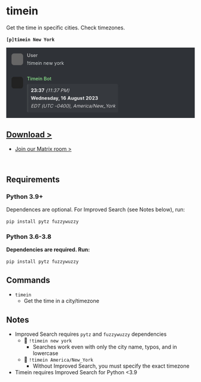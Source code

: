 # timein

Get the time in specific cities. Check timezones.

**`[p]timein New York`**

![preview.jpg](preview.jpg)

## [Download >](releases)

- [Join our Matrix room >](../../../#readme)

<br>


## Requirements

### Python 3.9+

Dependences are optional. For Improved Search (see Notes below), run:

`pip install pytz fuzzywuzzy`

### Python 3.6-3.8

**Dependencies are required. Run:**

`pip install pytz fuzzywuzzy`


## Commands

- `timein`
  - Get the time in a city/timezone


## Notes

- Improved Search requires `pytz` and `fuzzywuzzy` dependencies
  - 🔺 `!timein new york`
    - Searches work even with only the city name, typos, and in lowercase
  - 🔹 `!timein America/New_York`
    - Without Improved Search, you must specify the exact timezone
- Timein requires Improved Search for Python <3.9
